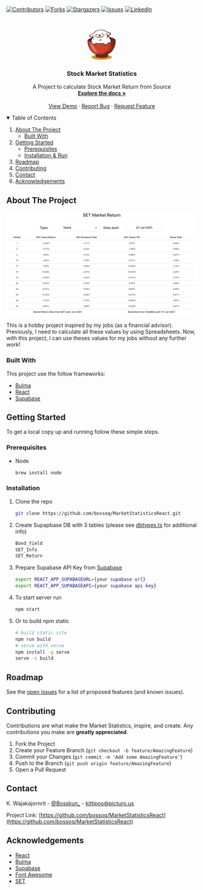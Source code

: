 <!--
*** Thanks for checking out the Best-README-Template. If you have a suggestion
*** that would make this better, please fork the repo and create a pull request
*** or simply open an issue with the tag "enhancement".
*** Thanks again! Now go create something AMAZING! :D
-->

<!-- PROJECT SHIELDS -->
<!--
*** I'm using markdown "reference style" links for readability.
*** Reference links are enclosed in brackets [ ] instead of parentheses ( ).
*** See the bottom of this document for the declaration of the reference variables
*** for contributors-url, forks-url, etc. This is an optional, concise syntax you may use.
*** https://www.markdownguide.org/basic-syntax/#reference-style-links
-->
[![Contributors][contributors-shield]][contributors-url]
[![Forks][forks-shield]][forks-url]
[![Stargazers][stars-shield]][stars-url]
[![Issues][issues-shield]][issues-url]
[![LinkedIn][linkedin-shield]][linkedin-url]

<!-- PROJECT LOGO -->
<br />
<p align="center">
  <a href="https://github.com/bossoq/MarketStatisticsReact">
    <img src="images/logo.png" alt="Logo" width="80" height="80">
  </a>

  <h3 align="center">Stock Market Statistics</h3>

  <p align="center">
    A Project to calculate Stock Market Return from Source
    <br />
    <a href="https://github.com/bossoq/MarketStatisticsReact"><strong>Explore the docs »</strong></a>
    <br />
    <br />
    <a href="https://setmarketstatistics.herokuapp.com">View Demo</a>
    ·
    <a href="https://github.com/bossoq/MarketStatisticsReact/issues">Report Bug</a>
    ·
    <a href="https://github.com/bossoq/MarketStatisticsReact/issues">Request Feature</a>
  </p>
</p>

<!-- TABLE OF CONTENTS -->
<details open="open">
  <summary>Table of Contents</summary>
  <ol>
    <li>
      <a href="#about-the-project">About The Project</a>
      <ul>
        <li><a href="#built-with">Built With</a></li>
      </ul>
    </li>
    <li>
      <a href="#getting-started">Getting Started</a>
      <ul>
        <li><a href="#prerequisites">Prerequisites</a></li>
        <li><a href="#installation">Installation & Run</a></li>
      </ul>
    </li>
    <li><a href="#roadmap">Roadmap</a></li>
    <li><a href="#contributing">Contributing</a></li>
    <li><a href="#contact">Contact</a></li>
    <li><a href="#acknowledgements">Acknowledgements</a></li>
  </ol>
</details>

<!-- ABOUT THE PROJECT -->
## About The Project

[![Product Name Screen Shot][product-screenshot]](https://setmarketstatistics.herokuapp.com)

This is a hobby project inspired by my jobs (as a financial advisor). Previously, I need to calculate all these values by using Spreadsheets. Now, with this project, I can use theses values for my jobs without any further work!

### Built With

This project use the follow frameworks:

* [Bulma](https://bulma.dev)
* [React](https://reactjs.org/)
* [Supabase](https://supabase.io)

<!-- GETTING STARTED -->
## Getting Started

To get a local copy up and running follow these simple steps.

### Prerequisites

* Node

  ```sh
  brew install node
  ```

### Installation

1. Clone the repo

   ```sh
   git clone https://github.com/bossoq/MarketStatisticsReact.git
   ```

2. Create Supapbase DB with 3 tables (please see [dbtypes.ts](https://github.com/bossoq/MarketStatisticsReact/blob/main/interfaces/dbtypes.ts) for additional info)

   ```sh
   Bond_Yield
   SET_Info
   SET_Return
   ```

3. Prepare Supabase API Key from [Supabase](https://supabase.io)

   ```sh
   export REACT_APP_SUPABASEURL={your supabase url}
   export REACT_APP_SUPABASEAPI={your supabase api key}
   ```

4. To start server run

   ```sh
   npm start
   ```

5. Or to build npm static

   ```sh
   # build static site
   npm run build
   # serve with serve
   npm install -g serve
   serve -s build
   ```

<!-- ROADMAP -->
## Roadmap

See the [open issues](https://github.com/bossoq/MarketStatisticsReact/issues) for a list of proposed features (and known issues).

<!-- CONTRIBUTING -->
## Contributing

Contributions are what make the Market Statistics, inspire, and create. Any contributions you make are **greatly appreciated**.

1. Fork the Project
2. Create your Feature Branch (`git checkout -b feature/AmazingFeature`)
3. Commit your Changes (`git commit -m 'Add some AmazingFeature'`)
4. Push to the Branch (`git push origin feature/AmazingFeature`)
5. Open a Pull Request

<!-- CONTACT -->
## Contact

K. Wajakajornrit - [@Bosskun_](https://twitter.com/Bosskun_) - kittipos@picturo.us

Project Link: [https://github.com/bossoq/MarketStatisticsReact](https://github.com/bossoq/MarketStatisticsReact)

<!-- ACKNOWLEDGEMENTS -->
## Acknowledgements

* [React](https://reactjs.org)
* [Bulma](https://bulma.dev)
* [Supabase](https://supabase.io)
* [Font Awesome](https://fontawesome.com)
* [SET](https://www.set.or.th)

<!-- MARKDOWN LINKS & IMAGES -->
<!-- https://www.markdownguide.org/basic-syntax/#reference-style-links -->
[contributors-shield]: https://img.shields.io/github/contributors/bossoq/MarketStatisticsReact.svg?style=for-the-badge
[contributors-url]: https://github.com/bossoq/MarketStatisticsReact/graphs/contributors
[forks-shield]: https://img.shields.io/github/forks/bossoq/MarketStatisticsReact.svg?style=for-the-badge
[forks-url]: https://github.com/bossoq/MarketStatisticsReact/network/members
[stars-shield]: https://img.shields.io/github/stars/bossoq/MarketStatisticsReact.svg?style=for-the-badge
[stars-url]: https://github.com/bossoq/MarketStatisticsReact/stargazers
[issues-shield]: https://img.shields.io/github/issues/bossoq/MarketStatisticsReact.svg?style=for-the-badge
[issues-url]: https://github.com/bossoq/MarketStatisticsReact/issues
[linkedin-shield]: https://img.shields.io/badge/-LinkedIn-black.svg?style=for-the-badge&logo=linkedin&colorB=555
[linkedin-url]: https://linkedin.com/in/kittiposw
[product-screenshot]: images/screenshot.jpg